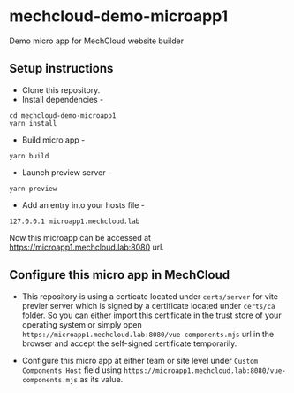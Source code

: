 # mechcloud-demo-microapp1
Demo micro app for MechCloud website builder

## Setup instructions
* Clone this repository.
* Install dependencies -
```
cd mechcloud-demo-microapp1
yarn install
```

* Build micro app -
```
yarn build
```

* Launch preview server -
```
yarn preview
```

* Add an entry into your hosts file -
```
127.0.0.1 microapp1.mechcloud.lab
```

Now this microapp can be accessed at https://microapp1.mechcloud.lab:8080 url.

## Configure this micro app in MechCloud
* This repository is using a certicate located under `certs/server` for vite previer server which is signed by a certificate located under `certs/ca` folder. So you can either import this certificate in the trust store of your operating system or simply open `https://microapp1.mechcloud.lab:8080/vue-components.mjs` url in the browser and accept the self-signed certificate temporarily.  

* Configure this micro app at either team or site level under `Custom Components Host` field using `https://microapp1.mechcloud.lab:8080/vue-components.mjs` as its value.

